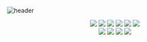 

<!-- 
**Kim-yongbeom/Kim-yongbeom** is a ✨ _special_ ✨ repository because its `README.md` (this file) appears on your GitHub profile.

Here are some ideas to get you started:

- 🔭 I’m currently working on ...
- 🌱 I’m currently learning ...
- 👯 I’m looking to collaborate on ...
- 🤔 I’m looking for help with ...
- 💬 Ask me about ...
- 📫 How to reach me: ...
- ⚡ Fun fact: ... -->

<!-- ![Kim-yongbeom's GitHub stats](https://github-readme-stats.vercel.app/api?username=Kim-yongbeom&show_icons=true&theme=nord) -->



![header](https://capsule-render.vercel.app/api?type=soft&color=gradient&height=300&section=header&text=Front-End&fontSize=80&animation=scaleIn&fontColor=EEEEEE)

<!-- <h3 align="center">📚 Tech Stack 📚</h3> -->
<p align="center">
  <img src="https://img.shields.io/badge/HTML5-E34F26?style=flat-square&logo=HTML5&logoColor=white" />
  <img src="https://img.shields.io/badge/CSS3-3766AB?style=flat-square&logo=CSS3&logoColor=white" />
  <img src="https://img.shields.io/badge/Javascript-ffb13b?style=flat-square&logo=javascript&logoColor=white"/></a>
  <img src="https://img.shields.io/badge/Vue-77B686?style=flat-square&logo=Vue.js&logoColor=white"/></a>
  <img src="https://img.shields.io/badge/React-50BCDF?style=flat-square&logo=React&logoColor=white"/></a>
  <img src="https://img.shields.io/badge/ReactNative-50BCDF?style=flat-square&logo=React&logoColor=white"/></a>
<!--   <img src="https://img.shields.io/badge/C-808080?style=flat-square&logo=C&logoColor=white"/></a> -->
<!--   <img src="https://img.shields.io/badge/Django-336600?style=flat-square&logo=Django&logoColor=white"/></a> -->
  <br>
  <img src="https://img.shields.io/badge/GraphQL-BE3FA3?style=flat-square&logo=GraphQL&logoColor=white"/></a> 
  <img src="https://img.shields.io/badge/Python-4B6892?style=flat-square&logo=Python&logoColor=white"/></a> 
  <img src="https://img.shields.io/badge/Mysql-365C81?style=flat-square&logo=MySql&logoColor=white"/></a>
  <img src="https://img.shields.io/badge/Node.js-339933?style=flat-square&logo=Node.js&logoColor=white"/></a>
<!--   <img src="https://img.shields.io/badge/jQuery-004C99?style=flat-square&logo=jQuery&logoColor=white"/></a> -->
  <br>
</p>


